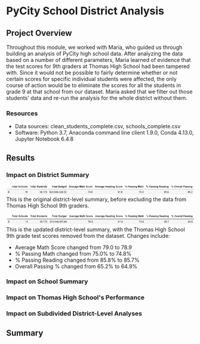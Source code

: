 # PyCity School District Analysis
## Project Overview

Throughout this module, we worked with Maria, who guided us through building an analysis of PyCity high school data. After analyzing the data based on a number of different parameters, Maria learned of evidence that the test scores for 9th graders at Thomas High School had been tampered with. Since it would not be possible to fairly determine whether or not certain scores for specific individual students were affected, the only course of action would be to eliminate the scores for all the students in grade 9 at that school from our dataset. Maria asked that we filter out those students' data and re-run the analysis for the whole district without them.

### Resources

- Data sources: clean_students_complete.csv, schools_complete.csv
- Software: Python 3.7, Anaconda command line client 1.9.0, Conda 4.13.0, Jupyter Notebook 6.4.8

## Results
### Impact on District Summary

![Original_District_Summary](https://github.com/tfish110/School_District_Analysis/blob/main/Resources/district_summary_original.png)
This is the original district-level summary, before excluding the data from Thomas High School 9th graders.

![Updated_District_Summary](https://github.com/tfish110/School_District_Analysis/blob/main/Resources/district_summary_updated.png)
This is the updated district-level summary, with the Thomas High School 9th grade test scores removed from the dataset. Changes include:
- Average Math Score changed from 79.0 to 78.9
- % Passing Math changed from 75.0% to 74.8%
- % Passing Reading changed from 85.8% to 85.7%
- Overall Passing % changed from 65.2% to 64.9%

### Impact on School Summary

### Impact on Thomas High School's Performance

### Impact on Subdivided District-Level Analyses

## Summary
